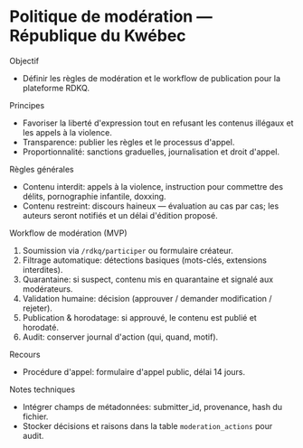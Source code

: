 # Politique de modération — République du Kwébec

Objectif
- Définir les règles de modération et le workflow de publication pour la plateforme RDKQ.

Principes
- Favoriser la liberté d'expression tout en refusant les contenus illégaux et les appels à la violence.
- Transparence: publier les règles et le processus d'appel.
- Proportionnalité: sanctions graduelles, journalisation et droit d'appel.

Règles générales
- Contenu interdit: appels à la violence, instruction pour commettre des délits, pornographie infantile, doxxing.
- Contenu restreint: discours haineux — évaluation au cas par cas; les auteurs seront notifiés et un délai d'édition proposé.

Workflow de modération (MVP)
1. Soumission via `/rdkq/participer` ou formulaire créateur.
2. Filtrage automatique: détections basiques (mots-clés, extensions interdites).
3. Quarantaine: si suspect, contenu mis en quarantaine et signalé aux modérateurs.
4. Validation humaine: décision (approuver / demander modification / rejeter).
5. Publication & horodatage: si approuvé, le contenu est publié et horodaté.
6. Audit: conserver journal d'action (qui, quand, motif).

Recours
- Procédure d'appel: formulaire d'appel public, délai 14 jours.

Notes techniques
- Intégrer champs de métadonnées: submitter_id, provenance, hash du fichier.
- Stocker décisions et raisons dans la table `moderation_actions` pour audit.
